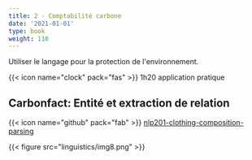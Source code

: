 ```yaml
---
title: 2 - Comptabilité carbone
date: '2021-01-01'
type: book
weight: 110
---
```


Utiliser le langage pour la protection de l'environnement.

<!--more-->

{{< icon name="clock" pack="fas" >}} 1h20 application pratique

## Carbonfact: Entité et extraction de relation

{{< icon name="github" pack="fab" >}} [nlp201-clothing-composition-parsing](https://framagit.org/MichelDeudon/nlp201-clothing-composition-parsing)

{{< figure src="linguistics/img8.png" >}}